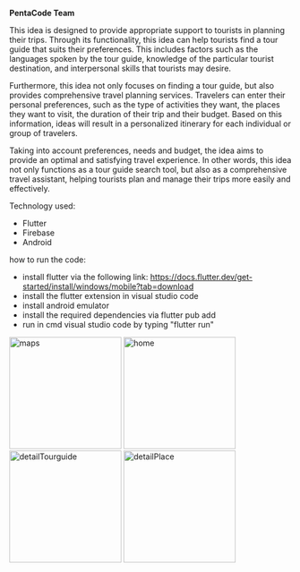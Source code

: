 **PentaCode Team**

This idea is designed to provide appropriate support to tourists in planning their trips. Through its functionality, this idea can help tourists find a tour guide that suits their preferences. This includes factors such as the languages spoken by the tour guide, knowledge of the particular tourist destination, and interpersonal skills that tourists may desire.

Furthermore, this idea not only focuses on finding a tour guide, but also provides comprehensive travel planning services. Travelers can enter their personal preferences, such as the type of activities they want, the places they want to visit, the duration of their trip and their budget. Based on this information, ideas will result in a personalized itinerary for each individual or group of travelers.

Taking into account preferences, needs and budget, the idea aims to provide an optimal and satisfying travel experience. In other words, this idea not only functions as a tour guide search tool, but also as a comprehensive travel assistant, helping tourists plan and manage their trips more easily and effectively.

Technology used:
- Flutter
- Firebase
- Android

how to run the code:
- install flutter via the following link: https://docs.flutter.dev/get-started/install/windows/mobile?tab=download
- install the flutter extension in visual studio code
- install android emulator
- install the required dependencies via flutter pub add
- run in cmd visual studio code by typing "flutter run"

  
<!-- maps -->
<img src="https://github.com/Alfikriangelo/MoJalan/assets/83638938/deb33938-67a1-4c66-bb6d-0ef0239be09c" alt="maps" width="200">

<!-- home -->
<img src="https://github.com/Alfikriangelo/MoJalan/assets/83638938/4c88350b-4ce7-44fe-9706-9b127f74d1f8" alt="home" width="200">

<!-- detailTourguide -->
<img src="https://github.com/Alfikriangelo/MoJalan/assets/83638938/347eff81-4abe-4d81-af55-9c5d66dad9a7" alt="detailTourguide" width="200">

<!-- detailPlace -->
<img src="https://github.com/Alfikriangelo/MoJalan/assets/83638938/c3f3e8f4-5c49-4843-97f2-8ef96a124985" alt="detailPlace" width="200">


